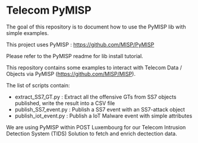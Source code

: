# Telecom PyMISP

The goal of this repository is to document how to use the PyMISP lib with simple examples.

This project uses PyMISP : https://github.com/MISP/PyMISP

Please refer to the PyMISP readme for lib install tutorial.

This repository contains some examples to interact with Telecom Data / Objects via PyMISP (https://github.com/MISP/MISP).

The list of scripts contain:
* extract_SS7_GT.py : Extract all the offensive GTs from SS7 objects published, write the result into a CSV file
* publish_SS7_event.py : Publish a SS7 event with an SS7-attack object
* publish_iot_event.py : Publish a IoT Malware event with simple attributes

We are using PyMISP within POST Luxembourg for our Telecom Intrusion Detection System (TIDS) Solution to fetch and enrich dectection data.
